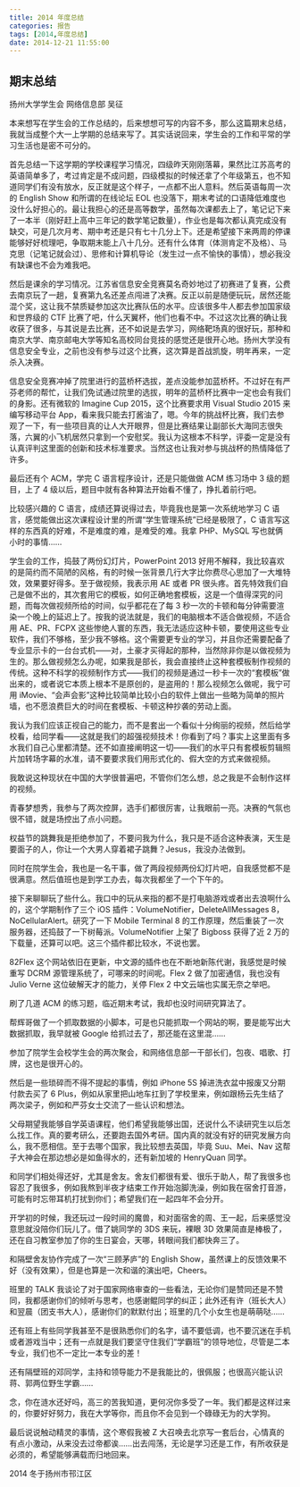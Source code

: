 ```yaml
---
title: 2014 年度总结
categories: 报告
tags: [2014,年度总结]
date: 2014-12-21 11:55:00
---
```


期末总结
----
扬州大学学生会 网络信息部 吴征

本来想写在学生会的工作总结的，后来想想可写的内容不多，那么这篇期末总结，我就当成整个大一上学期的总结来写了。其实话说回来，学生会的工作和平常的学习生活也是密不可分的。

首先总结一下这学期的学校课程学习情况，四级昨天刚刚落幕，果然比江苏高考的英语简单多了，考过肯定是不成问题，四级模拟的时候还拿了个年级第五，也不知道同学们有没有放水，反正就是这个样子，一点都不出人意料。然后英语每周一次的 English Show 和所谓的在线论坛 EOL 也没落下，期末考试的口语降低难度也没什么好担心的。最让我担心的还是高等数学，虽然每次课都去上了，笔记记下来了一本半（刚好赶上高中三年记的数学笔记数量），作业也是每次都认真完成没有缺交，可是几次月考、期中考还是只有七十几分上下。还是希望接下来两周的停课能够好好梳理吧，争取期末能上八十几分。还有什么体育（体测肯定不及格）、马克思（记笔记就会过）、思修和计算机导论（发生过一点不愉快的事情），想必我没有缺课也不会为难我吧。

然后是课余的学习情况。江苏省信息安全竞赛莫名奇妙地过了初赛进了复赛，公费去南京玩了一趟，复赛第九名还差点闯进了决赛。反正以前是随便玩玩，居然还能混个奖，这让我不禁质疑参加这次比赛队伍的水平。应该很多牛人都去参加国家级和世界级的 CTF 比赛了吧，什么天翼杯，他们也看不中。不过这次比赛的确让我收获了很多，与其说是去比赛，还不如说是去学习，网络靶场真的很好玩，那种和南京大学、南京邮电大学等知名高校同台竞技的感觉还是很开心地。扬州大学没有信息安全专业，之前也没有参与过这个比赛，这次算是首战凯旋，明年再来，一定杀入决赛。

信息安全竞赛冲掉了院里进行的蓝桥杯选拔，差点没能参加蓝桥杯。不过好在有严芬老师的帮忙，让我们免试通过院里的选拔，明年的蓝桥杯比赛中一定也会有我们的身影。还有微软的 Imagine Cup 2015，这个比赛要求用 Visual Studio 2015 来编写移动平台 App，看来我只能去打酱油了，嗯。今年的挑战杯比赛，我们去参观了一下，有一些项目真的让人大开眼界，但是比赛结果让副部长大海同志很失落，六翼的小飞机居然只拿到一个安慰奖。我认为这根本不科学，评委一定是没有认真评判这里面的创新和技术标准要求。当然这也让我对参与挑战杯的热情降低了许多。

最后还有个 ACM，学完 C 语言程序设计，还是只能做做 ACM 练习场中 3 级的题目，上了 4 级以后，题目中就有各种算法开始看不懂了，挣扎着前行吧。

比较感兴趣的 C 语言，成绩还算说得过去，毕竟我也是第一次系统地学习 C 语言，感觉能做出这次课程设计里的所谓“学生管理系统”已经是极限了，C 语言写这样的东西真的好难，不是难度的难，是难受的难。我拿 PHP、MySQL 写也就俩小时的事情……

学生会的工作，捣鼓了两份幻灯片，PowerPoint 2013 好用不解释，我比较喜欢的是简约而不简陋的风格，有的时候一张背景几行大字比你费尽心思加了一大堆特效，效果要好得多。至于做视频，我表示用 AE 或者 PR 很头疼。首先特效我们自己是做不出的，其次套用它的模板，如何正确地套模板，这是一个值得深究的问题，而每次做视频所给的时间，似乎都花在了每 3 秒一次的卡顿和每分钟需要渲染一个晚上的延迟上了。按我的说法就是，我们的电脑根本不适合做视频，不适合用 AE、PR、FCPX 这些惨绝人寰的东西，我无法适应这种卡顿，要使用这些专业软件，我们不够格，至少我不够格。这个需要更专业的学习，并且你还需要配备了专业显示卡的一台台式机——对，土豪才买得起的那种，当然除非你是以做视频为生的。那么做视频怎么办呢，如果我是部长，我会直接终止这种套模板制作视频的传统。这种不科学的视频制作方式——我们的视频是通过一秒卡一次的“套模板”做出来的，或者说它本质上根本不是原创的，是盗用的！那么视频怎么做呢，我宁可用 iMovie、“会声会影”这种比较简单比较小白的软件上做出一些略为简单的照片墙，也不愿浪费巨大的时间在套模板、卡顿这种抄袭的劳动上面。

我认为我们应该正视自己的能力，而不是套出一个看似十分绚丽的视频，然后给学校看，给同学看——这就是我们的超强视频技术！你看到了吗？事实上这里面有多水我们自己心里都清楚。还不如直接阐明这一切——我们的水平只有套模板剪辑照片加转场字幕的水准，请不要要求我们用形式化的、假大空的方式来做视频。

我敢说这种现状在中国的大学很普遍吧，不管你们怎么想，总之我是不会制作这样的视频。

青春梦想秀，我参与了两次控屏，选手们都很厉害，让我眼前一亮。决赛的气氛也很不错，就是场控出了点小问题。

权益节的跳舞我是拒绝参加了，不要问我为什么，我只是不适合这种表演，天生是要面子的人，你让一个大男人穿着裙子跳舞？Jesus，我没办法做到。

同时在院学生会，我也是一名干事，做了两段视频两份幻灯片吧，自我感觉都不是很满意。然后值班也是到学工办去，每次我都坐了一个下午的。

接下来聊聊玩了些什么。我口中的玩从来指的都不是打电脑游戏或者出去浪啊什么的，这个学期制作了三个 iOS 插件：VolumeNotifier，DeleteAllMessages 8，NoCellularAlert。研究了一下 Mobile Terminal  8 的工作原理，然后重装了一次服务器，还捣鼓了一下树莓派。VolumeNotifier 上架了 Bigboss 获得了近 2 万的下载量，还算可以吧。这三个插件都比较水，不说也罢。

82Flex 这个网站依旧在更新，中文源的插件也在不断地新陈代谢，我感觉是时候重写 DCRM 源管理系统了，可哪来的时间呢。Flex 2 做了加密通信，我也没有 Julio Verne 这位破解天才的能力，关停 Flex 2 中文云端也实属无奈之举吧。

刷了几道 ACM 的练习题，临近期末考试，我却也没时间研究算法了。

帮辉哥做了一个抓取数据的小脚本，可是也只能抓取一个网站的啊，要是能写出大数据抓取，我早就被 Google 给抓过去了，那还能在这里混……

参加了院学生会校学生会的两次聚会，和网络信息部一干部长们，包夜、唱歌、打牌，这也是很开心的。

然后是一些琐碎而不得不提起的事情，例如 iPhone 5S 掉进洗衣盆中报废又分期付款去买了 6 Plus，例如从家里把山地车扛到了学校里来，例如跟杨云先生结了两次梁子，例如和严芬女士交流了一些认识和想法。

父母期望我能够自学英语课程，他们希望我能够出国，还说什么不读研究生以后怎么找工作。真的要考研么，还要跑去国外考研。国内真的就没有好的研究发展方向么，我不愿相信。至于去哪个国家，我比较想去英国，毕竟 Suu、Mei、Nav 这帮子大神会在那边想必是如鱼得水的，还有新加坡的 HenryQuan 同学。

和同学们相处得还好，尤其是舍友。舍友们都很有爱、很乐于助人，帮了我很多也容忍了我很多，例如我熬到半夜才结束工作开始泡脚洗澡，例如我在宿舍打音游，可能有时忘带耳机打扰到你们；希望我们在一起四年不会分开。

开学初的时候，我还玩过一段时间的魔兽，和对面宿舍的周、王一起，后来感觉没意思就没陪你们玩儿了。借了姚同学的 3DS 来玩，裸眼 3D 效果简直是棒极了，还在自习教室参加了你的生日宴会，天哪，转眼间我们都快奔三了。

和隔壁舍友协作完成了一次“三顾茅庐”的 English Show，虽然课上的反馈效果不好（没有效果），但是也算是一次和谐的演出吧，Cheers。

班里的 TALK 我谈论了对于国家网络审查的一些看法，无论你们是赞同还是不赞同，我都感谢你们的倾听与思考，也感谢鲲同学的纠正；此外还有许（班长大人）和翌晨（团支书大人），感谢你们的默默付出；班里的几个小女生也是萌萌哒……

还有班上有些同学我甚至不是很熟悉你们的名字，请不要低调，也不要沉迷在手机或者游戏当中；还有一点就是我们要坚守住我们“学霸班”的领导地位，尽管是二本专业，我们也不一定比一本专业的差！

还有隔壁班的邓同学，主持和领导能力不是我能比的，很佩服；也很高兴能认识蒋、郭两位野生学霸……

念，你在涟水还好吗，高三的苦我知道，更何况你多受了一年。我们都是这样过来的，你要好好努力，我在大学等你，而且你不会见到一个碌碌无为的大学狗。

最后说说触动精灵的事情，这个寒假我被 Z 大召唤去北京写一套后台，心情真的有点小激动，从来没去过帝都诶……出去闯荡，无论是学习还是工作，有所收获是必须的，希望能够满载而归地回来。

2014 冬于扬州市邗江区